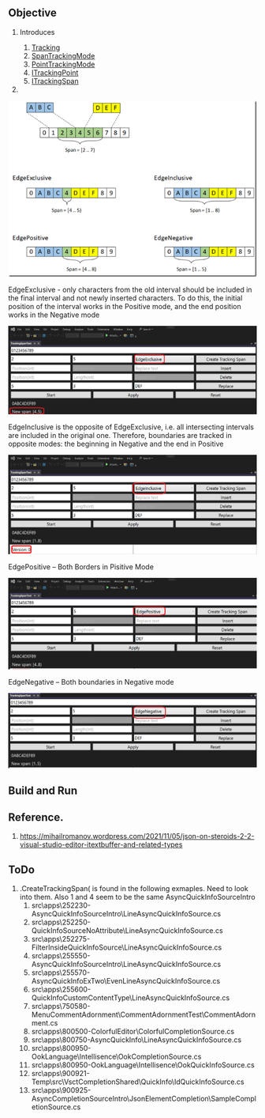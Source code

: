 ## Objective

1. Introduces
   1. [Tracking](https://learn.microsoft.com/en-us/dotnet/api/microsoft.visualstudio.text.tracking)
   2. [SpanTrackingMode](https://learn.microsoft.com/en-us/dotnet/api/microsoft.visualstudio.text.spantrackingmode)
   3. [PointTrackingMode](https://learn.microsoft.com/en-us/dotnet/api/microsoft.visualstudio.text.pointtrackingmode)
   4. [ITrackingPoint](https://learn.microsoft.com/en-us/dotnet/api/microsoft.visualstudio.text.itrackingpoint)
   5. [ITrackingSpan](https://learn.microsoft.com/en-us/dotnet/api/microsoft.visualstudio.text.itrackingspan)

2. 

![Point Tracking Mode](..\221500-TextBufferIntro\Images\68_50_EdgePositive.png)

EdgeExclusive - only characters from the old interval should be included in the final interval and not newly inserted characters. To do this, the initial position of the interval works in the Positive mode, and the end position works in the Negative mode

![Edge Exclusive](Images/50_50_EdgeExclusiveInsert.png)

EdgeInclusive is the opposite of EdgeExclusive, i.e. all intersecting intervals are included in the original one. Therefore, boundaries are tracked in opposite modes: the beginning in Negative and the end in Positive

![Edge Insclusive](Images/51_50_EdgeInclusiveInsert.png)

EdgePositive – Both Borders in Pisitive Mode

![Edge Positive](Images/52_50_EdgePositiveInsert.png)

EdgeNegative – Both boundaries in Negative mode

![Edge Negative](Images/53_50_EdgeNegativeInsert.png)

## Build and Run


## Reference.

1. https://mihailromanov.wordpress.com/2021/11/05/json-on-steroids-2-2-visual-studio-editor-itextbuffer-and-related-types


## ToDo

1. .CreateTrackingSpan( is found in the following exmaples. Need to look into them. Also 1 and 4 seem to be the same AsyncQuickInfoSourceIntro
   1. src\apps\252230-AsyncQuickInfoSourceIntro\LineAsyncQuickInfoSource.cs
   2. src\apps\252250-QuickInfoSourceNoAttribute\LineAsyncQuickInfoSource.cs
   3. src\apps\252275-FilterInsideQuickInfoSource\LineAsyncQuickInfoSource.cs
   4. src\apps\255550-AsyncQuickInfoSourceIntro\LineAsyncQuickInfoSource.cs
   5. src\apps\255570-AsyncQuickInfoExTwo\EvenLineAsyncQuickInfoSource.cs
   6. src\apps\255600-QuickInfoCustomContentType\LineAsyncQuickInfoSource.cs
   7. src\apps\750580-MenuCommentAdornment\CommentAdornmentTest\CommentAdornment.cs
   8. src\apps\800500-ColorfulEditor\ColorfulCompletionSource.cs
   9.  src\apps\800750-AsyncQuickInfo\LineAsyncQuickInfoSource.cs
   10. src\apps\800950-OokLanguage\Intellisence\OokCompletionSource.cs
   11. src\apps\800950-OokLanguage\Intellisence\OokQuickInfoSource.cs
   12. src\apps\900921-Temp\src\VsctCompletionShared\QuickInfo\IdQuickInfoSource.cs
   13. src\apps\900925-AsyncCompletionSourceIntro\JsonElementCompletion\SampleCompletionSource.cs



